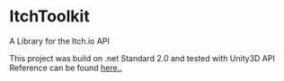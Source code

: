 # ItchToolkit
A Library for the Itch.io API

This project was build on .net Standard 2.0 and tested with Unity3D
API Reference can be found <a href="https://harley-torrisi.github.io/ItchToolkit/">here..</a>
